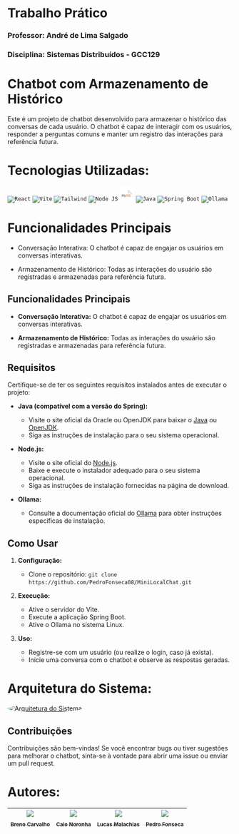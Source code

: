 # Trabalho Prático
### Professor: André de Lima Salgado
### Disciplina: Sistemas Distribuídos - GCC129

# Chatbot com Armazenamento de Histórico
Este é um projeto de chatbot desenvolvido para armazenar o histórico das conversas de cada usuário. O chatbot é capaz de interagir com os usuários, responder a perguntas comuns e manter um registro das interações para referência futura.

# Tecnologias Utilizadas:
<code><img height="32" src="https://upload.wikimedia.org/wikipedia/commons/thumb/a/a7/React-icon.svg/1150px-React-icon.svg.png" alt="React"/></code>
<code><img height="32" src="https://pt.vitejs.dev/logo.svg" alt="Vite"/></code>
<code><img height="32" src="https://yt3.googleusercontent.com/ikv41jMTr1uHGdILrJhvbfVJcDt4oqhwApKX37TjAleF_cRPbF2W-waj7uMnS5JySvnlvAlTCg=s900-c-k-c0x00ffffff-no-rj" alt="Tailwind"/></code>
<code><img height="32" src="https://static-00.iconduck.com/assets.00/node-js-icon-227x256-913nazt0.png" alt="Node JS"/></code>
<code><img height="32" src="https://raw.githubusercontent.com/github/explore/80688e429a7d4ef2fca1e82350fe8e3517d3494d/topics/mysql/mysql.png" alt="MySQL"/></code>
<code><img height="32" src="https://i.pinimg.com/originals/f1/ea/a7/f1eaa7278f64e27128e062a3de918265.png" alt="Java"/></code>
<code><img height="32" src="https://avatars.githubusercontent.com/u/317776?s=48&v=4" alt="Spring Boot"/></code>
<code><img height="32" src="https://github.com/jmorganca/ollama/assets/3325447/0d0b44e2-8f4a-4e99-9b52-a5c1c741c8f7" alt="Ollama"/></code>

# Funcionalidades Principais
* Conversação Interativa: O chatbot é capaz de engajar os usuários em conversas interativas.

* Armazenamento de Histórico: Todas as interações do usuário são registradas e armazenadas para referência futura.

## Funcionalidades Principais

- **Conversação Interativa:** O chatbot é capaz de engajar os usuários em conversas interativas.

- **Armazenamento de Histórico:** Todas as interações do usuário são registradas e armazenadas para referência futura.

## Requisitos

Certifique-se de ter os seguintes requisitos instalados antes de executar o projeto:

- **Java (compatível com a versão do Spring):**
  - Visite o site oficial da Oracle ou OpenJDK para baixar o [Java](https://www.oracle.com/java/technologies/javase-downloads.html) ou [OpenJDK](https://openjdk.java.net/).
  - Siga as instruções de instalação para o seu sistema operacional.

- **Node.js:**
  - Visite o site oficial do [Node.js](https://nodejs.org/).
  - Baixe e execute o instalador adequado para o seu sistema operacional.
  - Siga as instruções de instalação fornecidas na página de download.

- **Ollama:**
  - Consulte a documentação oficial do [Ollama](https://github.com/jmorganca/ollama) para obter instruções específicas de instalação.

## Como Usar

1. **Configuração:**
   - Clone o repositório: `git clone https://github.com/PedroFonseca08/MiniLocalChat.git`

2. **Execução:**
   - Ative o servidor do Vite.
   - Execute a aplicação Spring Boot.
   - Ative o Ollama no sistema Linux.

3. **Uso:**
   - Registre-se com um usuário (ou realize o login, caso já exista).
   - Inicie uma conversa com o chatbot e observe as respostas geradas.

# Arquitetura do Sistema:
<a href="https://i.imgur.com/LK5eNPw.gif"><img loading="lazy" src="https://i.imgur.com/LK5eNPw.gif" width=700 style="border-radius:50%;" alt="Arquitetura do Sistema" /></a>

## Contribuições

Contribuições são bem-vindas! Se você encontrar bugs ou tiver sugestões para melhorar o chatbot, sinta-se à vontade para abrir uma issue ou enviar um pull request.

# Autores:

| [<img loading="lazy" src="https://avatars.githubusercontent.com/u/95828428?s=96&v=4" width=115><br><sub>Breno Carvalho</sub>](https://github.com/Boakpe) |  [<img loading="lazy" src="https://avatars.githubusercontent.com/u/108815161?v=4" width=115><br><sub>Caio Noronha</sub>](https://github.com/CaioNoro) |  [<img loading="lazy" src="https://avatars.githubusercontent.com/u/108813803?s=96&v=4" width=115><br><sub>Lucas Malachias</sub>](https://github.com/lucasmalachias) | [<img loading="lazy" src="https://avatars.githubusercontent.com/u/108371507?v=4" width=115><br><sub>Pedro Fonseca</sub>](https://github.com/PedroFonseca08)
| :---: | :---: | :---: | :---: |
